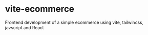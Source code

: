 # vite-ecommerce
Frontend development of a simple ecommerce using vite, tailwincss, javscript and React
